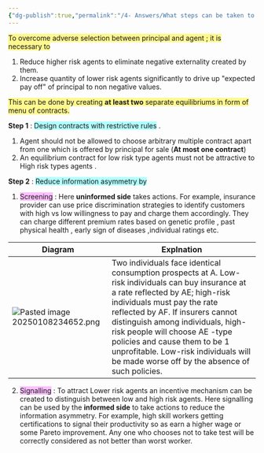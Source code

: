 ```yaml
---
{"dg-publish":true,"permalink":"/4- Answers/What steps can be taken to correct problem of adverse selection ?/"}
---
```


<span style="background:#fff88f">To overcome adverse selection between principal and agent ;  it is necessary to</span> 

1. Reduce higher risk agents to eliminate negative externality created by them. 
2. Increase quantity of lower risk agents significantly to drive up "expected pay off" of principal to non negative values. 

<span style="background:#fff88f">This can be done by creating **at least two** separate equilibriums in form of menu of contracts. </span>

**Step 1** : <span style="background:#b1ffff">Design contracts with restrictive rules</span> . 

1. Agent should not be allowed to choose arbitrary multiple contract apart from one which is offered by principal for sale (**At most one contract**) 
2. An equilibrium contract for low risk type agents  must not be attractive to High risk types agents . 

 **Step 2** : <span style="background:#b1ffff">Reduce information asymmetry by</span> 

1. <span style="background:#fdbfff">Screening</span> : Here **uninformed side** takes  actions. For example, insurance provider can  use price discrimination strategies to identify customers with high vs low willingness to pay and charge them accordingly. They can charge different premium rates based on genetic profile , past physical health , early sign of diseases ,individual ratings etc. 



| Diagram                              | Explnation                                                                                                                                                                                                                                                                                                                                                                                               |
| ------------------------------------ | -------------------------------------------------------------------------------------------------------------------------------------------------------------------------------------------------------------------------------------------------------------------------------------------------------------------------------------------------------------------------------------------------------- |
| ![Pasted image 20250108234652.png](/img/user/Pasted%20image%2020250108234652.png) | Two individuals face identical consumption prospects at A. Low-risk individuals can buy insurance at a rate reflected by AE; high-risk individuals must pay the rate reflected by AF. If insurers cannot distinguish among individuals, high-risk people will choose AE -type policies and cause them to be 1 unprofitable. Low-risk individuals will be made worse off by the absence of such policies. |



2. <span style="background:#fdbfff">Signalling</span> : To attract Lower risk agents an  incentive mechanism can be created to distinguish between low and high risk agents. Here signalling can be  used by the **informed side** to take actions to reduce the information asymmetry. For example, high skill workers getting certifications to signal their productivity so as earn a higher wage or some Pareto improvement.  Any one who chooses not to take test will be correctly  considered as not better than worst worker. 

